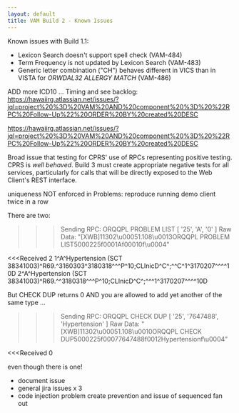 ```yaml
---
layout: default
title: VAM Build 2 - Known Issues
---
```


Known issues with Build 1.1:
  * Lexicon Search doesn't support spell check (VAM-484)
  * Term Frequency is not updated by Lexicon Search (VAM-483)
  * Generic letter combination ("CH") behaves different in VICS than in VISTA for _ORWDAL32 ALLERGY MATCH_ (VAM-486)

ADD more ICD10 ... Timing and see backlog: https://hawaiirg.atlassian.net/issues/?jql=project%20%3D%20VAM%20AND%20component%20%3D%20%22RPC%20Follow-Up%22%20ORDER%20BY%20created%20DESC

https://hawaiirg.atlassian.net/issues/?jql=project%20%3D%20VAM%20AND%20component%20%3D%20%22RPC%20Follow-Up%22%20ORDER%20BY%20created%20DESC

Broad issue that testing for CPRS' use of RPCs representing positive testing. CPRS is _well behaved_. Build 3 must create appropriate negative tests for all services, particularly for calls that will be directly exposed to the Web Client's REST interface.

uniqueness NOT enforced in Problems: reproduce running demo client twice in a row

There are two: 

>>> Sending RPC: ORQQPL PROBLEM LIST [ '25', 'A', '0' ]
    Raw Data: "[XWB]11302\u00051.108\u0013ORQQPL PROBLEM LIST5000225f0001Af00010f\u0004"


<<<Received
2
1^A^Hypertension (SCT 38341003)^R69.^3160303^3180318^^^P^10;CLInicD^C^;^^C^1^3170207^^^^10D
2^A^Hypertension (SCT 38341003)^R69.^^3180318^^^P^10;CLInicD^C^;^^^1^3170207^^^^10D

But CHECK DUP returns 0 AND you are allowed to add yet another of the same type ...

>>> Sending RPC: ORQQPL CHECK DUP [ '25', '7647488', 'Hypertension' ]
    Raw Data: "[XWB]11302\u00051.108\u0010ORQQPL CHECK DUP5000225f00077647488f0012Hypertensionf\u0004"


<<<Received
0

even though there is one!

- document issue
- general jira issues x 3
- code injection problem create prevention and issue of sequenced fan out

